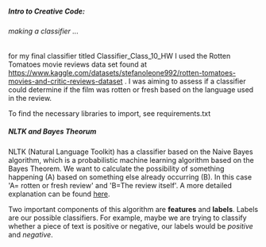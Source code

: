 ##### Intro to Creative Code:

###### making a classifier ...

for my final classifier titled Classifier_Class_10_HW I used the Rotten Tomatoes movie reviews data set found at https://www.kaggle.com/datasets/stefanoleone992/rotten-tomatoes-movies-and-critic-reviews-dataset . I was aiming to assess if a classifier could determine if the film was rotten or fresh based on the language used in the review. 

To find the necessary libraries to import, see requirements.txt

##### NLTK and Bayes Theorum

NLTK (Natural Language Toolkit) has a classifier based on the Naive Bayes algorithm, which is a probabilistic machine learning algorithm based on the Bayes Theorem. We want to calculate the possibility of something happening (A) based on something else already occurring (B). In this case 'A= rotten or fresh review' and 'B=The review itself'. A more detailed explanation can be found [here](https://www.kdnuggets.com/2020/06/naive-bayes-algorithm-everything.html).

Two important components of this algorithm are **features** and **labels**. Labels are our possible classifiers. For example, maybe we are trying to classify whether a piece of text is positive or negative, our labels would be *positive* and *negative*.



